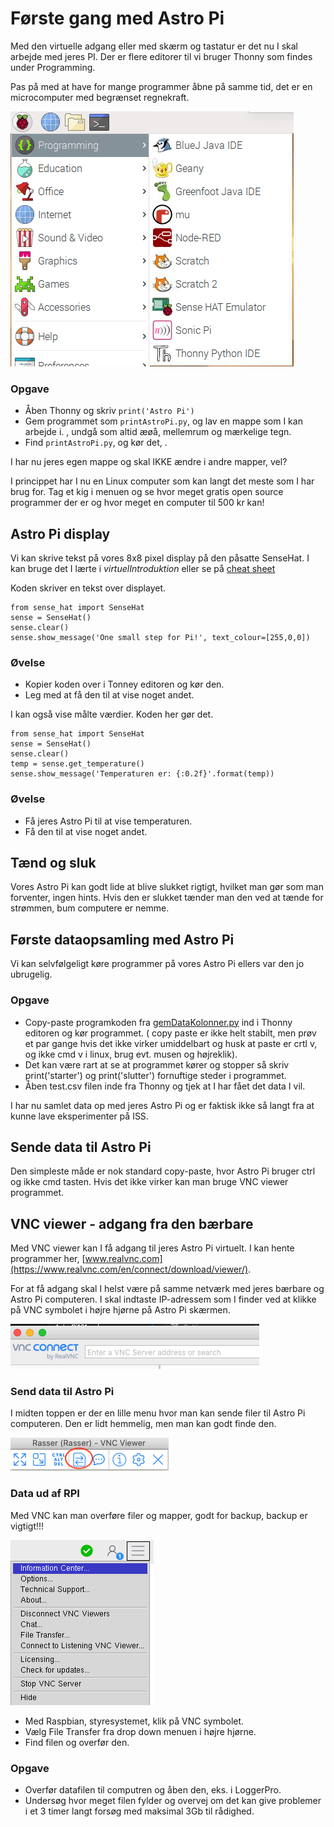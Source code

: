 # Første gang med Astro Pi
Med den virtuelle adgang eller med skærm og tastatur er det nu I skal arbejde med jeres PI. Der er flere editorer til vi bruger Thonny som findes under Programming.


Pas på med at have for mange programmer åbne på samme tid, det er en microcomputer med begrænset regnekraft.

![TonnyEditoren.png](/materiale/billeder/TonnyEditoren.png)

### Opgave
* Åben Thonny og skriv ```print('Astro Pi')```
* Gem programmet som ```printAstroPi.py```, og lav en mappe som I kan arbejde i. , undgå som altid æøå, mellemrum og mærkelige tegn.
* Find ```printAstroPi.py```, og kør det, .


I har nu jeres egen mappe og skal IKKE ændre i andre mapper, vel?

I princippet har I nu en Linux computer som kan langt det meste som I har brug for. Tag et kig i menuen og se hvor meget gratis open source programmer der er og hvor meget en computer til 500 kr kan!

## Astro Pi display
Vi kan skrive tekst på vores 8x8 pixel display på den påsatte SenseHat. I kan bruge det I lærte i *virtuelIntroduktion* eller se på  [cheat sheet](http://www.tecoed.co.uk/uploads/1/4/2/4/14249012/sense_hat.pdf)

Koden skriver en tekst over displayet.
```
from sense_hat import SenseHat
sense = SenseHat()
sense.clear()
sense.show_message('One small step for Pi!', text_colour=[255,0,0])
```
### Øvelse
* Kopier koden over i Tonney editoren og kør den.
* Leg med at få den til at vise noget andet.

I kan også vise målte værdier. Koden her gør det.
```
from sense_hat import SenseHat
sense = SenseHat()
sense.clear()
temp = sense.get_temperature()
sense.show_message('Temperaturen er: {:0.2f}'.format(temp))
```

### Øvelse
* Få jeres Astro Pi til at vise temperaturen.
* Få den til at vise noget andet.

## Tænd og sluk
Vores Astro Pi kan godt lide at blive slukket rigtigt, hvilket man gør som man forventer, ingen hints. Hvis den er slukket tænder man den ved at tænde for strømmen, bum computere er nemme.

## Første dataopsamling med Astro Pi
Vi kan selvfølgeligt køre programmer på vores Astro Pi ellers var den jo ubrugelig.

### Opgave
* Copy-paste programkoden fra [gemDataKolonner.py](/pythonFiler/gemDataKolonner.py) ind i Thonny editoren og kør programmet. ( copy paste er ikke helt stabilt, men prøv et par gange hvis det ikke virker umiddelbart og husk at paste er crtl v, og ikke cmd v i linux, brug evt. musen og højreklik).
* Det kan være rart at se at programmet kører og stopper så skriv print('starter') og print('slutter') fornuftige steder i programmet.
* Åben test.csv filen inde fra Thonny og tjek at I har fået det data I vil.

I har nu samlet data op med jeres Astro Pi og er faktisk ikke så langt fra at kunne lave eksperimenter på ISS.

## Sende data til Astro Pi
Den simpleste måde er nok standard copy-paste, hvor Astro Pi bruger ctrl og ikke cmd tasten.
Hvis det ikke virker kan man bruge VNC viewer programmet.

## VNC viewer - adgang fra den bærbare
Med VNC viewer kan I få adgang til jeres Astro Pi virtuelt. I kan hente programmer her, [www.realvnc.com](https://www.realvnc.com/en/connect/download/viewer/).

For at få adgang skal I helst være på samme netværk med jeres bærbare og Astro Pi computeren. I skal indtaste IP-adressem som I finder ved at klikke på VNC symbolet i højre hjørne på Astro Pi skærmen.

![VNC.png](/materiale/billeder/VNC.png)



### Send data til Astro Pi

I midten toppen er der en lille menu hvor man kan sende filer til Astro Pi computeren. Den er lidt hemmelig, men man kan godt finde den.

![billeder/VNCDataUd.png](/materiale/billeder/VNCDataUd.png)

### Data ud af RPI
Med VNC kan man overføre filer og mapper, godt for backup, backup er vigtigt!!!

![VNCTransferFile.png](/materiale/billeder/VNCTransferFile.png)

* Med Raspbian, styresystemet,  klik på VNC symbolet.
* Vælg File Transfer fra drop down menuen i højre hjørne.
* Find filen og overfør den.

 ### Opgave
* Overfør datafilen til computren og åben den, eks. i LoggerPro.
* Undersøg hvor meget filen fylder og overvej om det kan give problemer i et 3 timer langt forsøg med maksimal 3Gb til rådighed.
